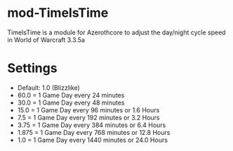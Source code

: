 # mod-TimeIsTime
TimeIsTime is a module for Azerothcore to adjust the day/night cycle speed in World of Warcraft 3.3.5a

# Settings
- Default:  1.0 (Blizzlike)
- 60.0  = 1 Game Day every 24   minutes
- 30.0  = 1 Game Day every 48   minutes
- 15.0  = 1 Game Day every 96   minutes or 1.6  Hours
- 7.5   = 1 Game Day every 192  minutes or 3.2  Hours
- 3.75  = 1 Game Day every 384  minutes or 6.4  Hours
- 1.875 = 1 Game Day every 768  minutes or 12.8 Hours
- 1.0   = 1 Game Day every 1440 minutes or 24.0 Hours 
